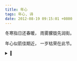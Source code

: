 ```yaml
---
title: 年心
tags: 年心, 诗
date: 2012-08-19 09:15:01 +0800
---
```


冬寒指日还春暖，
雨雾朦胧先润街。

年心似箭佳期近，
一岁枯荣在此节。

<details><summary>📝</summary>
去超市一趟所作。这还没到春节呢，雨就开始斜斜地下，周围的建筑物都笼罩在雾中，空气清新湿润，带来春意。盼着过年放假的心情，今年已不剩几天。古时，年过得好坏定调一年的年景，而现在，明年的战略项目Q1迭代也到了关键节点。

吟句向来打油，韵不强压，平仄只作均匀处理。

做了一下格律检查，原来第一句为“冬寒指日待春暖”，改为“冬寒指日还春暖”。后面两句违反了平仄，但似可算作拗救。押韵没问题。
</details>


